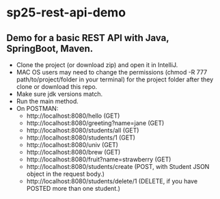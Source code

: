 # sp25-rest-api-demo
## Demo for a basic REST API with Java, SpringBoot, Maven.
- Clone the project (or download zip) and open it in IntelliJ.
- MAC OS users may need to change the permissions (chmod -R 777 path/to/project/folder in your terminal) for the project folder after they clone or download this repo.
- Make sure jdk versions match.
- Run the main method.
- On POSTMAN:
    * http://localhost:8080/hello (GET)
    * http://localhost:8080/greeting?name=jane (GET)
    * http://localhost:8080/students/all (GET)
    * http://localhost:8080/students/1 (GET)
    * http://localhost:8080/univ (GET)
    * http://localhost:8080/brew (GET)
    * http://localhost:8080/fruit?name=strawberry (GET)
    * http://localhost:8080/students/create (POST, with Student JSON object in the request body.)
    * http://localhost:8080/students/delete/1 (DELETE, if you have POSTED more than one student.)
